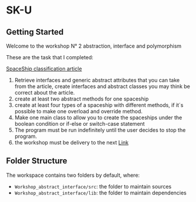 # SK-U

## Getting Started

Welcome to the workshop N° 2 abstraction, interface and polymorphism

These are the task that I completed:

[SpaceShip classification article](https://moaramore.com/2016/05/14/clasificacion-de-las-naves-espaciales)

1. Retrieve interfaces and generic abstract attributes that you can take from the article, create interfaces and abstract classes you may think be correct about the article.
2. create at least two abstract methods for one spaceship
3. create at least four types of a spaceship with different methods, if it´s possible to make one overload and override method.
4. Make one main class to allow you to create the spaceships under the boolean condition or if-else or switch-case statement
5. The program must be run indefinitely until the user decides to stop the program.
6. the workshop must be delivery to the next [Link](https://forms.gle/RvYhVpPptLyogWyT7)

## Folder Structure

The workspace contains two folders by default, where:

- `Workshop_abstract_interface/src`: the folder to maintain sources
- `Workshop_abstract_interface/lib`: the folder to maintain dependencies

